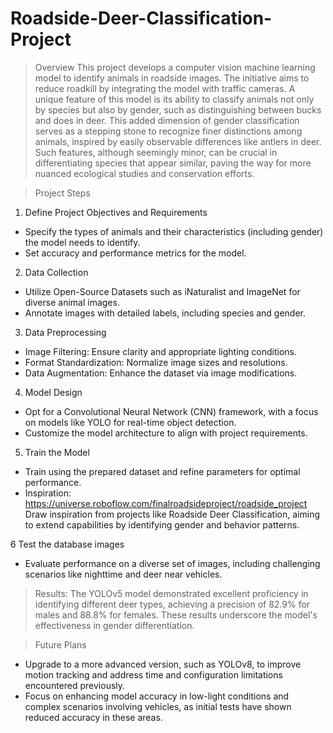 # Roadside-Deer-Classification-Project
> Overview
This project develops a computer vision machine learning model to identify animals in roadside images. The initiative aims to reduce roadkill by integrating the model with traffic cameras. A unique feature of this model is its ability to classify animals not only by species but also by gender, such as distinguishing between bucks and does in deer. This added dimension of gender classification serves as a stepping stone to recognize finer distinctions among animals, inspired by easily observable differences like antlers in deer. Such features, although seemingly minor, can be crucial in differentiating species that appear similar, paving the way for more nuanced ecological studies and conservation efforts.

> Project Steps

1. Define Project Objectives and Requirements
- Specify the types of animals and their characteristics (including gender) the model needs to identify.
- Set accuracy and performance metrics for the model.
  
2. Data Collection
- Utilize Open-Source Datasets such as iNaturalist and ImageNet for diverse animal images.
- Annotate images with detailed labels, including species and gender.

3. Data Preprocessing
- Image Filtering: Ensure clarity and appropriate lighting conditions.
- Format Standardization: Normalize image sizes and resolutions.
- Data Augmentation: Enhance the dataset via image modifications.

4. Model Design
- Opt for a Convolutional Neural Network (CNN) framework, with a focus on models like YOLO for real-time object detection.
- Customize the model architecture to align with project requirements.

5. Train the Model
- Train using the prepared dataset and refine parameters for optimal performance.
- Inspiration:
https://universe.roboflow.com/finalroadsideproject/roadside_project
   Draw inspiration from projects like Roadside Deer Classification, aiming to extend capabilities by identifying gender and behavior patterns.

6 Test the database images
- Evaluate performance on a diverse set of images, including challenging scenarios like nighttime and deer near vehicles.

> Results:
The YOLOv5 model demonstrated excellent proficiency in identifying different deer types, achieving a precision of 82.9% for males and 88.8% for females. These results underscore the model's effectiveness in gender differentiation.

> Future Plans
- Upgrade to a more advanced version, such as YOLOv8, to improve motion tracking and address time and configuration limitations encountered previously.
- Focus on enhancing model accuracy in low-light conditions and complex scenarios involving vehicles, as initial tests have shown reduced accuracy in these areas.



